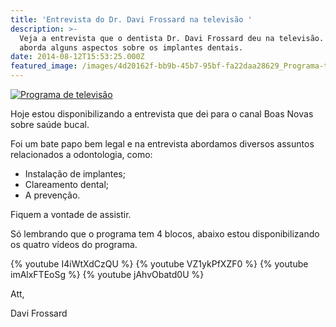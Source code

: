 ```yaml
---
title: 'Entrevista do Dr. Davi Frossard na televisão '
description: >-
  Veja a entrevista que o dentista Dr. Davi Frossard deu na televisão. Nela ele
  aborda alguns aspectos sobre os implantes dentais. 
date: 2014-08-12T15:53:25.000Z
featured_image: /images/4d20162f-bb9b-45b7-95bf-fa22daa28629_Programa-tv.png
---
```


[![Programa de televisão](/images/uploads/2014/08/Programa-de-televisão-300x224.jpg)](/images/a32349a4-ae9c-4fe6-bd33-4d445be3a60c_Programa-de-televisão.jpg)


Hoje estou disponibilizando a entrevista que dei para o canal Boas Novas sobre saúde bucal. 

Foi um bate papo bem legal e na entrevista abordamos diversos assuntos relacionados a odontologia, como: 

* Instalação de implantes; 
* Clareamento dental; 
* A prevenção. 

Fiquem a vontade de assistir. 

Só lembrando que o programa tem 4 blocos, abaixo estou disponibilizando os quatro vídeos do programa.

{% youtube I4iWtXdCzQU %}
{% youtube VZ1ykPfXZF0 %}
{% youtube imAlxFTEoSg %}
{% youtube jAhvObatd0U %}

Att, 

Davi Frossard

